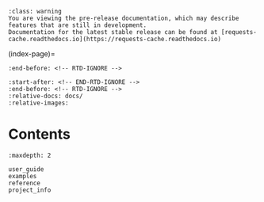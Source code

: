 
<!--
Pre-release warning to reduce confusion on what '/latest' means;
TODO: remove prior to next minor release, or add script to make this conditional
-->
```{admonition} Note
:class: warning
You are viewing the pre-release documentation, which may describe features that are still in development.
Documentation for the latest stable release can be found at [requests-cache.readthedocs.io](https://requests-cache.readthedocs.io)
```

(index-page)=
<!-- Include Readme contents, except for the links to readthedocs, which would be redundant here -->
```{include} ../README.md
:end-before: <!-- RTD-IGNORE -->
```
```{include} ../README.md
:start-after: <!-- END-RTD-IGNORE -->
:end-before: <!-- RTD-IGNORE -->
:relative-docs: docs/
:relative-images:
```

# Contents
```{toctree}
:maxdepth: 2

user_guide
examples
reference
project_info
````
